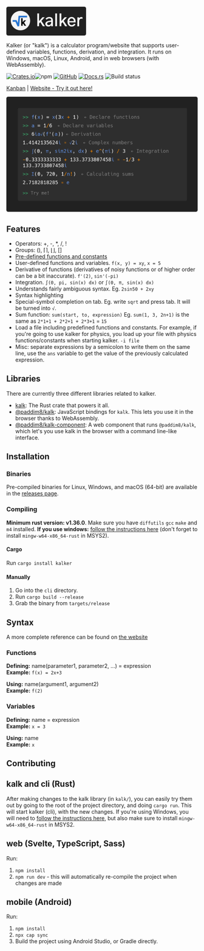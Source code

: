 ![](logo.png)

Kalker (or "kalk") is a calculator program/website that supports user-defined variables, functions, derivation, and integration. It runs on Windows, macOS, Linux, Android, and in web browsers (with WebAssembly).

[![Crates.io](https://img.shields.io/crates/v/kalker)](https://crates.io/crates/kalker)![npm](https://img.shields.io/npm/v/@paddim8/kalk) [![GitHub](https://img.shields.io/github/license/PaddiM8/kalk)](https://github.com/PaddiM8/kalker/blob/master/LICENSE) [![Docs.rs](https://docs.rs/kalk/badge.svg)](https://docs.rs/kalk/latest/kalk/) ![Build status](https://img.shields.io/github/workflow/status/PaddiM8/kalker/Rust?event=push&label=build%20%26%20test)

[Kanban](https://kolan.strct.net/Board/4RAdMjLDz) | [Website - Try it out here!](https://kalker.strct.net)

![](preview.png)

## Features

* Operators: +, -, \*, /, !
* Groups: (), ⌈⌉, ⌊⌋, []
* [Pre-defined functions and constants](https://github.com/PaddiM8/kalker/blob/master/kalk/src/prelude.rs)
* User-defined functions and variables. `f(x, y) = xy`, `x = 5`
* Derivative of functions (derivatives of noisy functions or of higher order can be a bit inaccurate). `f'(2)`, `sin'(-pi)`
* Integration. `∫(0, pi, sin(x) dx)` or `∫(0, π, sin(x) dx)`
* Understands fairly ambiguous syntax. Eg. `2sin50 + 2xy`
* Syntax highlighting
* Special-symbol completion on tab. Eg. write `sqrt` and press tab. It will be turned into `√`.
* Sum function: `sum(start, to, expression)` Eg. `sum(1, 3, 2n+1)` is the same as `2*1+1 + 2*2+1 + 2*3+1` = `15`
* Load a file including predefined functions and constants. For example, if you're going to use kalker for physics, you load up your file with physics functions/constants when starting kalker. `-i file`
* Misc: separate expressions by a semicolon to write them on the same line, use the `ans` variable to get the value of the previously calculated expression.

## Libraries

There are currently three different libraries related to kalker.

* [kalk](https://crates.io/crates/kalk): The Rust crate that powers it all.
* [@paddim8/kalk](https://www.npmjs.com/package/@paddim8/kalk): JavaScript bindings for `kalk`. This lets you use it in the browser thanks to WebAssembly.
* [@paddim8/kalk-component](https://www.npmjs.com/package/@paddim8/kalk-component): A web component that runs `@paddim8/kalk`, which let's you use kalk in the browser with a command line-like interface.

## Installation

### Binaries

Pre-compiled binaries for Linux, Windows, and macOS (64-bit) are available in the [releases page](https://github.com/PaddiM8/kalker/releases).

### Compiling

**Minimum rust version: v1.36.0**. Make sure you have `diffutils` `gcc` `make` and `m4` installed. **If you use windows:** [follow the instructions here](https://docs.rs/gmp-mpfr-sys/1.2.3/gmp_mpfr_sys/index.html#building-on-windows) (don't forget to install `mingw-w64-x86_64-rust` in MSYS2).

#### Cargo

Run `cargo install kalker`

#### Manually

1. Go into the `cli` directory.
2. Run `cargo build --release`
3. Grab the binary from `targets/release`

## Syntax

A more complete reference can be found on [the website](https://kalker.strct.net)

### Functions

**Defining:** name(parameter1, parameter2, ...) = expression\
**Example:** `f(x) = 2x+3`

**Using:** name(argument1, argument2)\
**Example:** `f(2)`

### Variables

**Defining:** name = expression\
**Example:** `x = 3`

**Using:** name\
**Example:** `x`

## Contributing

## kalk and cli (Rust)

After making changes to the kalk library (in `kalk/`), you can easily try them out by going to the root of the project directory, and doing `cargo run`. This will start kalker (cli), with the new changes. If you're using Windows, you will need to [follow the instructions here](https://docs.rs/gmp-mpfr-sys/1.2.3/gmp_mpfr_sys/index.html#building-on-windows), but also make sure to install `mingw-w64-x86_64-rust` in MSYS2. 

## web (Svelte, TypeScript, Sass)

Run:
1. `npm install`  
2. `npm run dev` - this will automatically re-compile the project when changes are made

## mobile (Android)

Run:  
1. `npm install`
2. `npx cap sync`
3. Build the project using Android Studio, or Gradle directly.
